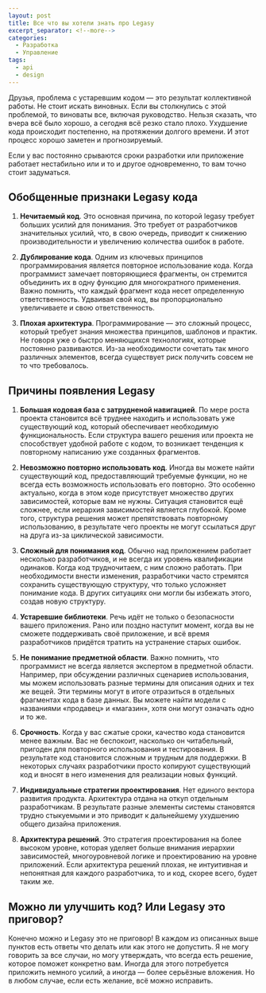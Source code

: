 ```yaml
---
layout: post
title: Все что вы хотели знать про Legasy
excerpt_separator: <!--more-->
categories:
  - Разработка
  - Управление
tags:
  - api
  - design
---
```


Друзья, проблема с устаревшим кодом  — это результат коллективной работы. Не стоит искать виновных. Если вы столкнулись с этой проблемой, то виноваты все, включая руководство. Нельзя сказать, что вчера всё было хорошо, а сегодня всё резко стало плохо. Ухудшение кода происходит постепенно, на протяжении долгого времени. И этот процесс хорошо заметен и прогнозируемый.

Если у вас постоянно срываются сроки разработки или приложение работает нестабильно или и то и другое одновременно, то вам точно стоит задуматься.

<!--more-->

## Обобщенные признаки Legasy кода

1. __Нечитаемый код__. Это основная причина, по которой legasy требует больших усилий для понимания. Это требует от разработчиков значительных усилий, что, в свою очередь, приводит к снижению производительности и увеличению количества ошибок в работе.

2. __Дублирование кода__. Одним из ключевых принципов программирования является повторное использование кода. Когда программист замечает повторяющиеся фрагменты, он стремится объединить их в одну функцию для многократного применения. Важно помнить, что каждый фрагмент кода несет определенную ответственность. Удваивая свой код, вы пропорционально увеличиваете и свою ответственность.

3. __Плохая архитектура__. Программирование — это сложный процесс, который требует знания множества принципов, шаблонов и практик. Не говоря уже о быстро меняющихся технологиях, которые постоянно развиваются. Из-за необходимости сочетать так много различных элементов, всегда существует риск получить совсем не то что требовалось.

## Причины появления Legasy

1. __Большая кодовая база с затрудненой навигацией__.
По мере роста проекта становится всё труднее находить и использовать уже существующий код, который обеспечивает необходимую функциональность. Если структура вашего решения или проекта не способствует удобной работе с кодом, то возникает тенденция к повторному написанию уже созданных фрагментов.

2. __Невозможно повторно использовать код__.
Иногда вы можете найти существующий код, предоставляющий требуемые функции, но не всегда есть возможность использовать его повторно. Это особенно актуально, когда в этом коде присутствует множество других зависимостей, которые вам не нужны. Ситуация становится ещё сложнее, если иерархия зависимостей является глубокой. Кроме того, структура решения может препятствовать повторному использованию, в результате чего проекты не могут ссылаться друг на друга из-за циклической зависимости.

3. __Сложный для понимания код__.
Обычно над приложением работает несколько разработчиков, и не всегда их уровень квалификации одинаков. Когда код трудночитаем, с ним сложно работать. При необходимости внести изменения, разработчики часто стремятся сохранить существующую структуру, что только усложняет понимание кода. В других ситуациях они могли бы избежать этого, создав новую структуру.

4. __Устаревшие библиотеки__.
Речь идёт не только о безопасности вашего приложения. Рано или поздно наступит момент, когда вы не сможете поддерживать своё приложение, и всё время разработчиков придётся тратить на устранение старых ошибок.

5. __Не понимание предметной области__.
Важно помнить, что программист не всегда является экспертом в предметной области. Например, при обсуждении различных сценариев использования, мы можем использовать разные термины для описания одних и тех же вещей. Эти термины могут в итоге отразиться в отдельных фрагментах кода в базе данных. Вы можете найти модели с названиями «продавец» и «магазин», хотя они могут означать одно и то же.

6. __Срочность__.
Когда у вас сжатые сроки, качество кода становится менее важным. Вас не беспокоит, насколько он читабельный, пригоден для повторного использования и тестирования. В результате код становится сложным и трудным для поддержки. В некоторых случаях разработчики просто копируют существующий код и вносят в него изменения для реализации новых функций.

7. __Индивидуальные стратегии проектирования__.
Нет единого вектора развития продукта. Архитектура отдана на откуп отдельным разработчикам. В результате разные элементы системы становятся трудно стыкуемыми и это приводит к дальнейшему ухудшению общего дизайна приложения.

8. __Архитектура решений__.
Это стратегия проектирования на более высоком уровне, которая уделяет больше внимания иерархии зависимостей, многоуровневой логике и проектированию на уровне приложений. Если архитектура решений плохая, не интуитивная и непонятная для каждого разработчика, то и код, скорее всего, будет таким же.


## Можно ли улучшить код? Или Legasy это приговор?
Конечно можно и Legasy это не приговор! В каждом из описанных выше пунктов есть ответы что делать или как этого не допустить. Я не могу говорить за все случаи, но могу утверждать, что всегда есть решение, которое поможет конкретно вам. Иногда для этого потребуется приложить немного усилий, а иногда — более серьёзные вложения. Но в любом случае, если есть желание, всё можно исправить.